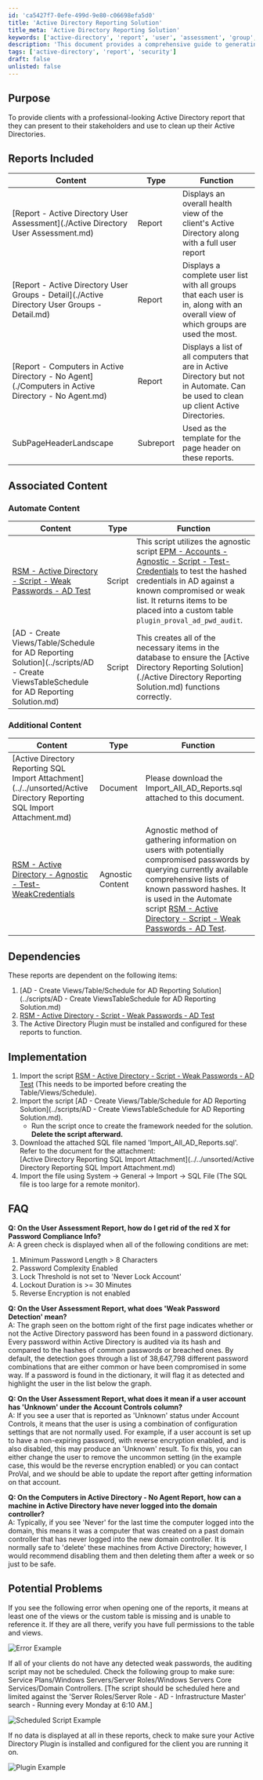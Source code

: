 ```yaml
---
id: 'ca5427f7-0efe-499d-9e80-c06698efa5d0'
title: 'Active Directory Reporting Solution'
title_meta: 'Active Directory Reporting Solution'
keywords: ['active-directory', 'report', 'user', 'assessment', 'group', 'computer', 'audit']
description: 'This document provides a comprehensive guide to generating professional Active Directory reports that clients can use to assess and clean up their Active Directories. It includes example reports, detailed descriptions of included reports, associated content, implementation instructions, FAQs, and potential problems to watch out for.'
tags: ['active-directory', 'report', 'security']
draft: false
unlisted: false
---
```


## Purpose

To provide clients with a professional-looking Active Directory report that they can present to their stakeholders and use to clean up their Active Directories.

## Reports Included

| Content                                                                                                           | Type     | Function                                                                                                                         |
|-------------------------------------------------------------------------------------------------------------------|----------|----------------------------------------------------------------------------------------------------------------------------------|
| [Report - Active Directory User Assessment](./Active Directory User Assessment.md)                       | Report   | Displays an overall health view of the client's Active Directory along with a full user report                                     |
| [Report - Active Directory User Groups - Detail](./Active Directory User Groups - Detail.md)                  | Report   | Displays a complete user list with all groups that each user is in, along with an overall view of which groups are used the most. |
| [Report - Computers in Active Directory - No Agent](./Computers in Active Directory - No Agent.md)              | Report   | Displays a list of all computers that are in Active Directory but not in Automate. Can be used to clean up client Active Directories. |
| SubPageHeaderLandscape                                                                                             | Subreport | Used as the template for the page header on these reports.                                                                        |

## Associated Content

### Automate Content

| Content                                                                                                           | Type     | Function                                                                                                                         |
|-------------------------------------------------------------------------------------------------------------------|----------|----------------------------------------------------------------------------------------------------------------------------------|
| [RSM - Active Directory - Script - Weak Passwords - AD Test](https://proval.itglue.com/DOC-5078775-9590761)     | Script   | This script utilizes the agnostic script [EPM - Accounts - Agnostic - Script - Test-Credentials](https://proval.itglue.com/DOC-5078775-9590057) to test the hashed credentials in AD against a known compromised or weak list. It returns items to be placed into a custom table `plugin_proval_ad_pwd_audit`. |
| [AD - Create Views/Table/Schedule for AD Reporting Solution](../scripts/AD - Create ViewsTableSchedule for AD Reporting Solution.md) | Script   | This creates all of the necessary items in the database to ensure the [Active Directory Reporting Solution](./Active Directory Reporting Solution.md) functions correctly. |

### Additional Content

| Content                                                                                                           | Type             | Function                                                                                                                         |
|-------------------------------------------------------------------------------------------------------------------|------------------|----------------------------------------------------------------------------------------------------------------------------------|
| [Active Directory Reporting SQL Import Attachment](../../unsorted/Active Directory Reporting SQL Import Attachment.md)               | Document         | Please download the Import_All_AD_Reports.sql attached to this document.                                                       |
| [RSM - Active Directory - Agnostic - Test-WeakCredentials](../../powershell/Test-WeakCredentials.md)       | Agnostic Content  | Agnostic method of gathering information on users with potentially compromised passwords by querying currently available comprehensive lists of known password hashes. It is used in the Automate script [RSM - Active Directory - Script - Weak Passwords - AD Test](https://proval.itglue.com/DOC-5078775-9590761). |

## Dependencies

These reports are dependent on the following items:

1. [AD - Create Views/Table/Schedule for AD Reporting Solution](../scripts/AD - Create ViewsTableSchedule for AD Reporting Solution.md)
2. [RSM - Active Directory - Script - Weak Passwords - AD Test](https://proval.itglue.com/DOC-5078775-9590761)
3. The Active Directory Plugin must be installed and configured for these reports to function.

## Implementation

1. Import the script [RSM - Active Directory - Script - Weak Passwords - AD Test](https://proval.itglue.com/DOC-5078775-9590761) (This needs to be imported before creating the Table/Views/Schedule).
2. Import the script [AD - Create Views/Table/Schedule for AD Reporting Solution](../scripts/AD - Create ViewsTableSchedule for AD Reporting Solution.md).
   - Run the script once to create the framework needed for the solution. **Delete the script afterward.**
3. Download the attached SQL file named 'Import_All_AD_Reports.sql'.  
   Refer to the document for the attachment:  
   [Active Directory Reporting SQL Import Attachment](../../unsorted/Active Directory Reporting SQL Import Attachment.md)  
4. Import the file using System → General → Import → SQL File (The SQL file is too large for a remote monitor).

## FAQ

**Q: On the User Assessment Report, how do I get rid of the red X for Password Compliance Info?**  
A: A green check is displayed when all of the following conditions are met:  
   1. Minimum Password Length > 8 Characters  
   2. Password Complexity Enabled  
   3. Lock Threshold is not set to 'Never Lock Account'  
   4. Lockout Duration is >= 30 Minutes  
   5. Reverse Encryption is not enabled  

**Q: On the User Assessment Report, what does 'Weak Password Detection' mean?**  
A: The graph seen on the bottom right of the first page indicates whether or not the Active Directory password has been found in a password dictionary. Every password within Active Directory is audited via its hash and compared to the hashes of common passwords or breached ones. By default, the detection goes through a list of 38,647,798 different password combinations that are either common or have been compromised in some way. If a password is found in the dictionary, it will flag it as detected and highlight the user in the list below the graph.

**Q: On the User Assessment Report, what does it mean if a user account has 'Unknown' under the Account Controls column?**  
A: If you see a user that is reported as 'Unknown' status under Account Controls, it means that the user is using a combination of configuration settings that are not normally used. For example, if a user account is set up to have a non-expiring password, with reverse encryption enabled, and is also disabled, this may produce an 'Unknown' result. To fix this, you can either change the user to remove the uncommon setting (in the example case, this would be the reverse encryption enabled) or you can contact ProVal, and we should be able to update the report after getting information on that account.

**Q: On the Computers in Active Directory - No Agent Report, how can a machine in Active Directory have never logged into the domain controller?**  
A: Typically, if you see 'Never' for the last time the computer logged into the domain, this means it was a computer that was created on a past domain controller that has never logged into the new domain controller. It is normally safe to 'delete' these machines from Active Directory; however, I would recommend disabling them and then deleting them after a week or so just to be safe.

## Potential Problems

If you see the following error when opening one of the reports, it means at least one of the views or the custom table is missing and is unable to reference it. If they are all there, verify you have full permissions to the table and views.

![Error Example](../../../static/img/Active-Directory-Reporting-Solution/image_1.png)

If all of your clients do not have any detected weak passwords, the auditing script may not be scheduled. Check the following group to make sure: Service Plans/Windows Servers/Server Roles/Windows Servers Core Services/Domain Controllers. [The script should be scheduled here and limited against the 'Server Roles/Server Role - AD - Infrastructure Master' search - Running every Monday at 6:10 AM.]

![Scheduled Script Example](../../../static/img/Active-Directory-Reporting-Solution/image_2.png)

If no data is displayed at all in these reports, check to make sure your Active Directory Plugin is installed and configured for the client you are running it on.

![Plugin Example](../../../static/img/Active-Directory-Reporting-Solution/image_3.png)



